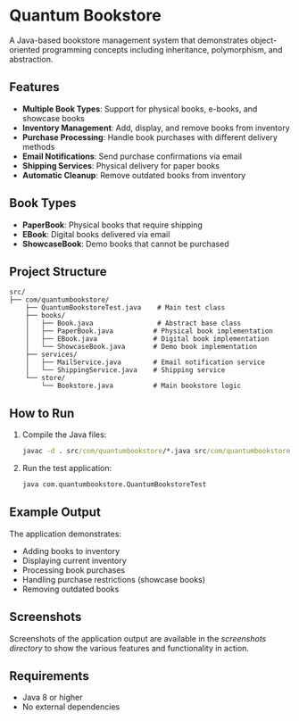 # Quantum Bookstore

A Java-based bookstore management system that demonstrates object-oriented programming concepts including inheritance, polymorphism, and abstraction.

## Features

- **Multiple Book Types**: Support for physical books, e-books, and showcase books
- **Inventory Management**: Add, display, and remove books from inventory
- **Purchase Processing**: Handle book purchases with different delivery methods
- **Email Notifications**: Send purchase confirmations via email
- **Shipping Services**: Physical delivery for paper books
- **Automatic Cleanup**: Remove outdated books from inventory

## Book Types

- **PaperBook**: Physical books that require shipping
- **EBook**: Digital books delivered via email
- **ShowcaseBook**: Demo books that cannot be purchased

## Project Structure

```
src/
├── com/quantumbookstore/
    ├── QuantumBookstoreTest.java    # Main test class
    ├── books/
    │   ├── Book.java                # Abstract base class
    │   ├── PaperBook.java          # Physical book implementation
    │   ├── EBook.java              # Digital book implementation
    │   └── ShowcaseBook.java       # Demo book implementation
    ├── services/
    │   ├── MailService.java        # Email notification service
    │   └── ShippingService.java    # Shipping service
    └── store/
        └── Bookstore.java          # Main bookstore logic
```

## How to Run

1. Compile the Java files:
   ```cmd
   javac -d . src/com/quantumbookstore/*.java src/com/quantumbookstore/**/*.java
   ```

2. Run the test application:
   ```cmd
   java com.quantumbookstore.QuantumBookstoreTest
   ```

## Example Output

The application demonstrates:
- Adding books to inventory
- Displaying current inventory
- Processing book purchases
- Handling purchase restrictions (showcase books)
- Removing outdated books

## Screenshots

Screenshots of the application output are available in the *screenshots directory* to show the various features and functionality in action.

## Requirements

- Java 8 or higher
- No external dependencies

